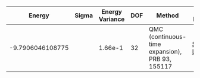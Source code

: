 | Energy              | Sigma    | Energy Variance | DOF | Method                                          | Data Repository |
|---------------------|----------|-----------------|-----|-------------------------------------------------|-----------------|
| -9.7906046108775    |          | 1.66e-1         | 32  | QMC (continuous-time expansion), PRB 93, 155117 | [SpinlesstV-LCT-INT](https://github.com/wangleiphy/SpinlesstV-LCT-INT) |
